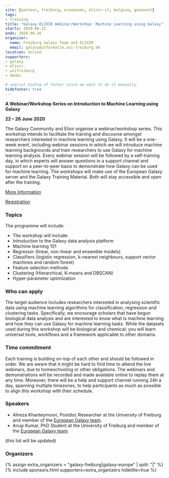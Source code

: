 ```yaml
---
site: [pasteur, freiburg, erasmusmc, elixir-it, belgium, genouest]
tags:
- training
title: "Galaxy-ELIXIR Webinar/Workshop: Machine Learning using Galaxy"
starts: 2020-06-22
ends: 2020-06-26
organiser:
  name: Freiburg Galaxy Team and ELIXIR
  email: galaxy@informatik.uni-freiburg.de
location: online
supporters:
- galaxy
- elixir
- unifreiburg
- denbi

# special hiding of footer since we want to do it manually.
hidefooter: true
---
```



**A Webinar/Workshop Series on Introduction to Machine Learning using Galaxy**

**22 – 26 June 2020**

The Galaxy Community and Elixir organise a webinar/workshop series. This workshop intends to facilitate the training and discourse amongst researchers interested in machine learning using Galaxy. It will be a one-week event, including webinar sessions in which we will introduce machine learning backgrounds and  train researchers to use Galaxy for machine learning analysis. Every webinar session will be followed by a self-training day, in which experts will answer questions in a support channel and support on a peer-to-peer basis to demonstrate how Galaxy can be used for machine learning. The workshops will make use of the European Galaxy server and the Galaxy Training Material. Both will stay accessible and open after the training.

[More Information](https://docs.google.com/document/d/1Ug93xz-ogrn8bhjKUsOQQSxNtWZoR3gFOfOHXs4F1nc/preview)

[Registration](https://elixir-europe.org/events/machine-learning-using-galaxy-webinar-workshop-series)


### Topics
The programme will include:
* The workshop will include:
* Introduction to the Galaxy data analysis platform
* Machine learning 101
* Regressor (linear, non-linear and ensemble models)
* Classifiers (logistic regression, k-nearest neighbours, support vector machines and random forest)
* Feature selection methods
* Clustering (Hierarchical, K-means and DBSCAN)
* Hyper-parameter optimization

### Who can apply
The target audience includes researchers interested in analysing scientific data using machine learning algorithms for classification, regression and clustering tasks. Specifically, we encourage scholars that have begun biological data analysis and are interested to know what is machine learning and how they can use Galaxy for machine learning tasks. While the datasets used during this workshop will be biological and chemical; you will learn universal tools, workflows and a framework applicable to other domains.


### Time commitment
Each training is building on-top of each other and should be followed in order. We are aware that it might be hard to find time to attend the live webinars, due to homeschooling or other obligations. The webinars and demonstrations will be recorded and made available online to replay them at any time. Moreover, there will be a help and support channel running 24h a day, spanning multiple timezones, to help participants as much as possible to align this workshop with their schedule.

### Speakers

* Alireza Khanteymoori, Postdoc Researcher at the University of Freiburg and member of the [European Galaxy team](https://usegalaxy-eu.github.io/freiburg/people).
* Anup Kumar,  PhD Student at the University of Freiburg and member of the [European Galaxy team](https://usegalaxy-eu.github.io/freiburg/people).

 (this list will be updated)

### Organizers

{% assign extra_organizers =  "galaxy-freiburg|galaxy-europe" | split: "|"  %}
{% include sponsors.html supporters=extra_organizers hidetitle=true %}
